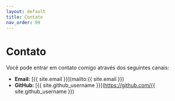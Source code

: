 ```yaml
---
layout: default
title: Contato
nav_order: 99
---
```


# Contato

Você pode entrar em contato comigo através dos seguintes canais:

- **Email:** [{{ site.email }}](mailto:{{ site.email }})
- **GitHub:** [{{ site.github_username }}](https://github.com/{{ site.github_username }})